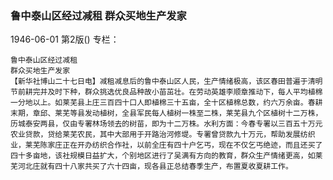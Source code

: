### 鲁中泰山区经过减租  群众买地生产发家

1946-06-01
第2版()
专栏：

    鲁中泰山区经过减租
    群众买地生产发家
    【新华社博山二十七日电】减租减息后的鲁中泰山区人民，生产情绪极高，该区春田普遍于清明节前耕完并及时下种，群众挑选优良品种故小苗茁壮。在劳动英雄李顺章推动下，每人平均植棉一分地以上。如莱芜县上庄三百四十口人即植棉三十五亩，全十区植棉总数，约六万余亩。春耕末期，章邱、莱芜等县发动植树，全县军民每人植树一株至二株，莱芜县九个区植树十二万株，历城泰安两县，仅由专署林场领去的树苗，即为十二万株。水利方面：今春专署以三百五十万元农业贷款，贷给莱芜农民，其中大部用于开路治河修堤。专署曾贷款九十万元，帮助发展纺织业，莱芜陈家庄正在开办纺织合作社，以前全庄有四十户乞丐，现在不仅乞丐绝迹，而且还买了四十多亩地，该社规模日益扩大，个别地区进行了吴满有方向的教育，群众生产情绪更高，如莱芜河北庄就有四十八家共买了六十四亩，现各县正总结春季生产，布置夏收夏耕工作。
